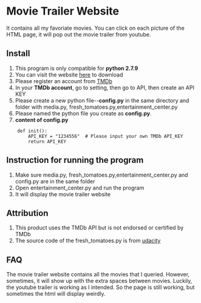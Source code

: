#  Movie Trailer Website
It contains all my favoriate movies. You can click on each picture of the HTML page, it will pop out the movie trailer
from youtube.

## Install
1. This program is only compatible for **python 2.7.9**
2. You can visit the website [here](https://www.python.org/downloads/release/python-279/) to download 
3. Please register an account from [TMDb](https://www.themoviedb.org/)
4. In your **TMDb account**, go to setting, then go to API, then create an API KEY
5. Please create a new python file--**config.py** in the same directory and folder with media.py, fresh_tomatoes.py,entertainment_center.py 
6. Please named the python file you create as **config.py**. 
7.  **content of config.py** 
```
    def init():
		API_KEY = "1234556"  # Please input your own TMDb API_KEY
		return API_KEY
```
## Instruction for running the program
1. Make sure media.py, fresh_tomatoes.py,entertainment_center.py and config.py are in the same folder 
2. Open entertainment_center.py and run the program 
3. It will display the movie trailer website


## Attribution
1. This product uses the TMDb API but is not endorsed or certified by TMDb 
2. The source code of the fresh_tomatoes.py is from [udacity](https://github.com/udacity/ud036_StarterCode)

## FAQ
The movie trailer website contains all the movies that I queried. However, sometimes, it will show up with the extra spaces 
between movies. Luckily, the youtube trailer is working as I intended. 
So the page is still working, but sometimes the html will display weirdly. 